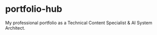 # portfolio-hub
My professional portfolio as a Technical Content Specialist &amp; AI System Architect.
